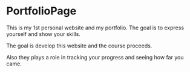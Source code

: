 # PortfolioPage
This is my 1st personal website and my portfolio. The goal is to express yourself and show your skills.

The goal is develop this website and the course proceeds.

Also they plays a role in tracking your progress and seeing how far you came.


